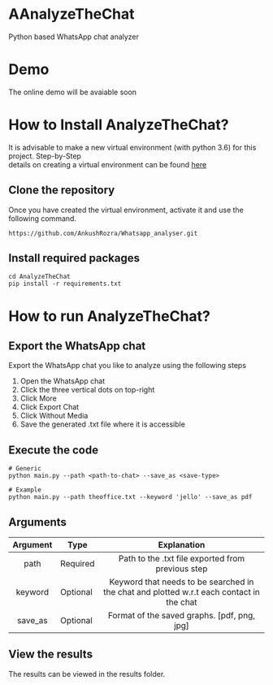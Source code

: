# AAnalyzeTheChat
 Python based WhatsApp chat analyzer

# Demo
The online demo will be avaiable soon


# How to Install AnalyzeTheChat?
It is advisable to make a new virtual environment (with python 3.6) for this project. Step-by-Step  
details on creating a virtual environment can be found [here](https://towardsdatascience.com/setting-up-python-platform-for-machine-learning-projects-cfd85682c54b)

## Clone the repository
Once you have created the virtual environment, activate it and use the following command.
```
https://github.com/AnkushRozra/Whatsapp_analyser.git
```

## Install required packages
```
cd AnalyzeTheChat
pip install -r requirements.txt
```

# How to run AnalyzeTheChat?
## Export the WhatsApp chat
Export the WhatsApp chat you like to analyze using the following steps
1. Open the WhatsApp chat
2. Click the three vertical dots on top-right
3. Click More
4. Click Export Chat
5. Click Without Media
6. Save the generated .txt file where it is accessible


## Execute the code
```
# Generic
python main.py --path <path-to-chat> --save_as <save-type>

# Example
python main.py --path theoffice.txt --keyword 'jello' --save_as pdf
```
## Arguments

| Argument 	| Type     	|                                        Explanation                                       	|
|:--------:	|----------	|:----------------------------------------------------------------------------------------:	|
|   path   	| Required 	| Path to the .txt file exported from previous step                                        	|
|  keyword 	| Optional 	| Keyword that needs to be searched in the chat and plotted w.r.t each contact in the chat 	|
| save_as  	| Optional 	| Format of the saved graphs. [pdf, png, jpg]                                              	|


## View the results
The results can be viewed in the results folder.
